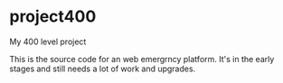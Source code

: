# project400
My 400 level project

This is the source code for an web emergrncy platform.
It's in the early stages and still needs a lot of work and upgrades.
